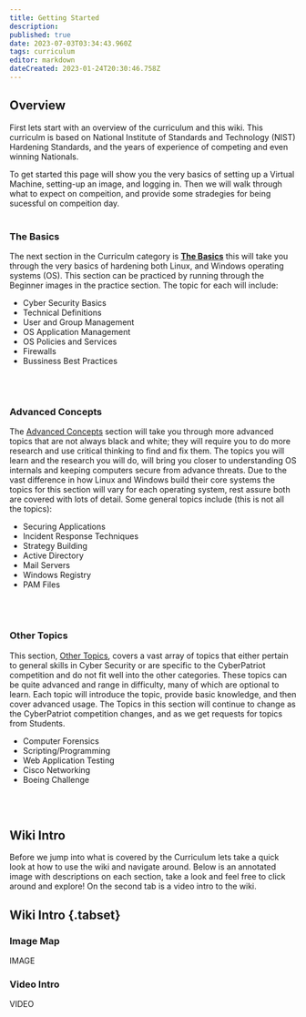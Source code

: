 ```yaml
---
title: Getting Started
description: 
published: true
date: 2023-07-03T03:34:43.960Z
tags: curriculum
editor: markdown
dateCreated: 2023-01-24T20:30:46.758Z
---
```


## Overview

First lets start with an overview of the curriculum and this wiki. This curriculm is based on National Institute of Standards and Technology (NIST) Hardening Standards, and the years of experience of competing and even winning Nationals. 

To get started this page will show you the very basics of setting up a Virtual Machine, setting-up an image, and logging in. Then we will walk through what to expect on compeition, and provide some stradegies for being sucessful on compeition day.
</br>
</br>

### The Basics
The next section in the Curriculm category is [**The Basics**](/curriculum/basics) this will take you through the very basics of hardening both Linux, and Windows operating systems (OS). This section can be practiced by running through the Beginner images in the practice section.  The topic for each will include:
- Cyber Security Basics
- Technical Definitions
- User and Group Management
- OS Application Management
- OS Policies and Services
- Firewalls
- Bussiness Best Practices
</br>
</br>

### Advanced Concepts
The [Advanced Concepts](/curriculum/advanced) section will take you through more advanced topics that are not always black and white; they will require you to do more research and use critical thinking to find and fix them.
The topics you will learn and the research you will do, will bring you closer to understanding OS internals and keeping computers secure from advance threats. Due to the vast difference in how Linux and Windows build their core systems the topics for this section will vary for each operating system, rest assure both are covered with lots of detail. Some general topics include (this is not all the topics):
- Securing Applications
- Incident Response Techniques
- Strategy Building
- Active Directory
- Mail Servers
- Windows Registry
- PAM Files
</br>
</br>

### Other Topics
This section, [Other Topics](/curriculum/other),  covers a vast array of topics that either pertain to general skills in Cyber Security or are specific to the CyberPatriot competition and do not fit well into the other categories. These topics can be quite advanced and range in difficulty, many of which are optional to learn. Each topic will introduce the topic, provide basic knowledge, and then cover advanced usage. The Topics in this section will continue to change as the CyberPatriot competition changes, and as we get requests for topics from Students.
- Computer Forensics
- Scripting/Programming
- Web Application Testing
- Cisco Networking
- Boeing Challenge

</br>
</br>

## Wiki Intro
Before we jump into what is covered by the Curriculum lets take a quick look at how to use the wiki and navigate around. Below is an annotated image with descriptions on each section, take a look and feel free to click around and explore! On the second tab is a video intro to the wiki.

## Wiki Intro {.tabset}
### Image Map
IMAGE
### Video Intro
VIDEO


